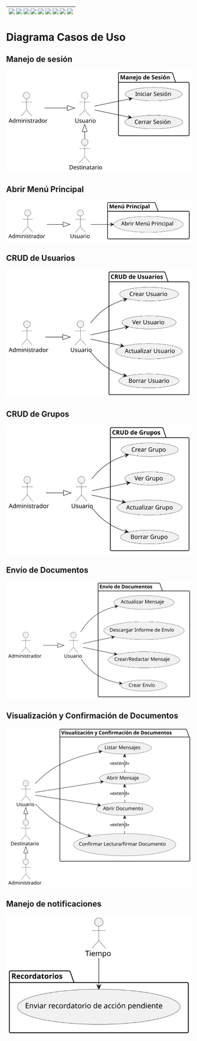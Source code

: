 <div align=right>

| [![](https://img.shields.io/badge/-Inicio-FFF?style=flat&logo=Emlakjet&logoColor=black)](/README.md) [![](https://img.shields.io/badge/-Modelo_de_Dominio-FFF?style=flat&logo=LiveChat&logoColor=black)](/docs/modeloDeDominio/) [![](https://img.shields.io/badge/-Actores-FFF?style=flat&logo=openstreetmap&logoColor=black)](/docs/casosDeUso/actores/README.md/) [![](https://img.shields.io/badge/-Casos_De_Uso-FFF?style=flat&logo=openstreetmap&logoColor=black)](/docs/casosDeUso/diagramaCasosDeUso/README.md/) [![](https://img.shields.io/badge/-Detallado_Casos_De_Uso-FFF?style=flat&logo=openstreetmap&logoColor=black)](/docs/casosDeUso/detalladoCasosDeUso/README.md) [![](https://img.shields.io/badge/-Diagrama_De_Contexto-FFF?style=flat&logo=openstreetmap&logoColor=black)](/docs/casosDeUso/diagramaDeContexto/README.md) [![](https://img.shields.io/badge/-Prototipos-FFF?style=flat&logo=openstreetmap&logoColor=black)](/docs/casosDeUso/prototipos/README.md) [![](https://img.shields.io/badge/-Sesiones_de_Requisitado-FFF?style=flat&logo=Proton&logoColor=black)](/docs/sesiones/) [![](https://img.shields.io/badge/-Recursos_Adicionales-FFF?style=flat&logo=Proton&logoColor=black)](/docs/recursos/) |
|-:|

</div>

# Diagrama Casos de Uso

## Manejo de sesión

![](./manejoSesion/manejoSesion.svg)

## Abrir Menú Principal

![](./menuPrincipal/abrirMenuPrincipal.svg)

## CRUD de Usuarios

![](./manejoUsuarios/manejoUsuarios.svg)

## CRUD de Grupos

![](./manejoGrupos/manejoGrupo.svg)

## Envío de Documentos

![](./envioDocumentos/envioDocumentos.svg)

## Visualización y Confirmación de Documentos

![](./visualizacionConfirmacionDocumentos/visualizacionConfirmacionDocumentos.svg)

## Manejo de notificaciones

![](./tiempo/manejoNotificaciones/manejoNotificaciones.svg)
